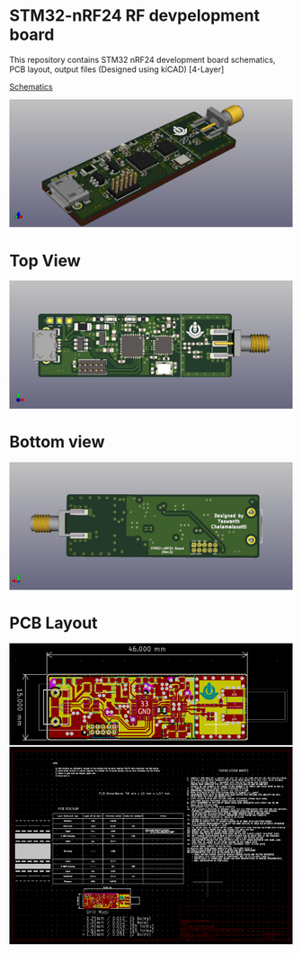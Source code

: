 # STM32-nRF24 RF devpelopment board
This repository contains STM32 nRF24 development board schematics, PCB layout, output files (Designed using kiCAD) [4-Layer]

[Schematics](https://raw.githubusercontent.com/yaswanth-iit/stm32-nRF24-devp-board/master/quick%20view/schematics-stm32-nrf24.pdf)

<img src="https://github.com/yaswanth-iit/stm32-nRF24-devp-board/blob/master/quick%20view/STM32-nRF24-cross-view.jpg" width=" ">

# Top View

<img src="https://github.com/yaswanth-iit/stm32-nRF24-devp-board/blob/master/quick%20view/STM32-nRF24-front-view.jpg" width=" ">

# Bottom view

<img src="https://github.com/yaswanth-iit/stm32-nRF24-devp-board/blob/master/quick%20view/STM32-nRF24-back-view.jpg" width=" ">

# PCB Layout

<img src="https://github.com/yaswanth-iit/stm32-nRF24-devp-board/blob/master/quick%20view/pcb-layout.PNG" width="1000">

<img src="https://github.com/yaswanth-iit/stm32-nRF24-devp-board/blob/master/quick%20view/pcb-layout-2.PNG" width="1000">
